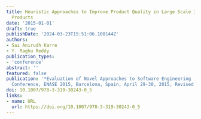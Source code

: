 ```yaml
---
title: Heuristic Approaches to Improve Product Quality in Large Scale Integrated Software
  Products
date: '2015-01-01'
draft: true
publishDate: '2024-03-23T15:51:06.100144Z'
authors:
- Sai Anirudh Karre
- Y. Raghu Reddy
publication_types:
- 'conference'
abstract: ''
featured: false
publication: '*Evaluation of Novel Approaches to Software Engineering - 10th International
  Conference, ENASE 2015, Barcelona, Spain, April 29-30, 2015, Revised Selected Papers*'
doi: 10.1007/978-3-319-30243-0_5
links:
- name: URL
  url: https://doi.org/10.1007/978-3-319-30243-0_5
---
```


